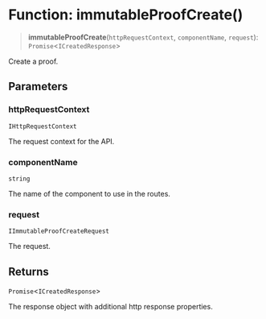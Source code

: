 # Function: immutableProofCreate()

> **immutableProofCreate**(`httpRequestContext`, `componentName`, `request`): `Promise`\<`ICreatedResponse`\>

Create a proof.

## Parameters

### httpRequestContext

`IHttpRequestContext`

The request context for the API.

### componentName

`string`

The name of the component to use in the routes.

### request

`IImmutableProofCreateRequest`

The request.

## Returns

`Promise`\<`ICreatedResponse`\>

The response object with additional http response properties.
